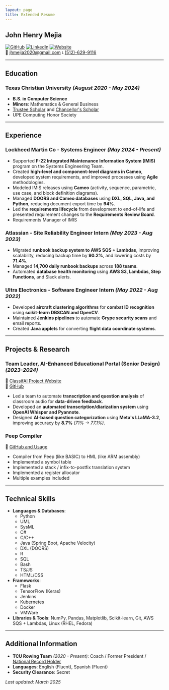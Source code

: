 ```yaml
---
layout: page
title: Extended Resume
---
```

## John Henry Mejia

[![GitHub](https://img.shields.io/badge/GitHub-jhmejia-181717?logo=github)](https://github.com/jhmejia)
[![LinkedIn](https://img.shields.io/badge/LinkedIn-JohnHenryMejia-0077B5?logo=linkedin)](https://linkedin.com/in/johnhenrymejia)
[![Website](https://img.shields.io/badge/Website-jhmejia.com-000000?logo=internet-explorer)](https://jhmejia.com)  
📧 [jhmejia2020@gmail.com](mailto:jhmejia2020@gmail.com) 
📞 [(512)-629-9116](tel:+15126299116)

---

## Education  
### **Texas Christian University** *(August 2020 - May 2024)*  
- **B.S. in Computer Science**
- **Minors**: Mathematics & General Business  
- [Trustee Scholar](https://admissions.tcu.edu/afford/scholarship-aid/index.php) and [Chancellor's Scholar](https://chancellor.tcu.edu/initiatives/chancellors-scholars-program/)
- UPE Computing Honor Society  

---

## Experience  
### **Lockheed Martin Co - Systems Engineer** *(May 2024 - Present)*  
- Supported **F-22 Integrated Maintenance Information System (IMIS)** program on the Systems Engineering Team.
- Created **high-level and component-level diagrams in Cameo**, developed system requirements, and improved processes using **Agile** methodologies.
- Modeled IMIS releases using **Cameo** (activity, sequence, parametric, use case, and block definition diagrams).
- Managed **DOORS and Cameo databases** using **DXL, SQL, Java, and Python**, reducing document export time by **94%**.
- Led the **requirements lifecycle** from development to end-of-life and presented requirement changes to the **Requirements Review Board**.
- Requirements Manager of IMIS

### **Atlassian - Site Reliability Engineer Intern** *(May 2023 - Aug 2023)*  
- Migrated **runbook backup system to AWS SQS + Lambdas**, improving scalability, reducing backup time by **90.2%**, and lowering costs by **71.4%**.
- Managed **14,700 daily runbook backups** across **188 teams**.
- Automated **database health monitoring** using **AWS S3, Lambdas, Step Functions**, and Slack alerts.

### **Ultra Electronics - Software Engineer Intern** *(May 2022 - Aug 2022)*  
- Developed **aircraft clustering algorithms** for **combat ID recognition** using **scikit-learn DBSCAN and OpenCV**.
- Maintained **Jenkins pipelines** to automate **Grype security scans** and email reports.
- Created **Java applets** for converting **flight data coordinate systems**.

---

## Projects & Research  
### **Team Leader, AI-Enhanced Educational Portal (Senior Design)** *(2023-2024)*  
🔗 [ClassifAI Project Website](https://classifai.tcu.edu/)  
🔗 [GitHub](https://github.com/TCU-ClassifAI/classifAI-engine)  
- Led a team to automate **transcription and question analysis** of classroom audio for **data-driven feedback**.
- Developed an **automated transcription/diarization system** using **OpenAI Whisper and Pyannote**.
- Designed **AI-based question categorization** using **Meta's LLaMA-3.2**, improving accuracy by **8.7%** *(71% → 77.1%)*.

### **Peep Compiler** 
🔗 [GitHub and Usage](https://github.com/jhmejia/peepcc-compiler)  
- Compiler from Peep (like BASIC) to HML (like ARM assembly) 
- Implemented a symbol table
- Implemented a stack / infix-to-postfix translation system
- Implemented a register allocator
- Multiple examples included


---

## Technical Skills  
- **Languages & Databases**:
  - Python
  - UML
  - SysML
  - C#
  - C/C++
  - Java (Spring Boot, Apache Velocity)
  - DXL (DOORS)
  - R
  - SQL
  - Bash
  - TS/JS
  - HTML/CSS  
- **Frameworks**:
  - Flask
  - TensorFlow (Keras)
  - Jenkins
  - Kubernetes
  - Docker
  - VMWare  
- **Libraries & Tools**: NumPy, Pandas, Matplotlib, Scikit-learn, Git, AWS SQS + Lambdas, Linux (RHEL, Fedora)  

---

## Additional Information  
- **TCU Rowing Team** *(2020 - Present)*: Coach / Former President / [National Record Holder](https://www.concept2.com/records?record_type=american&machine=slides&event=42195&gender=M&age_category=19&weight_class=L&language_variant=)
- **Languages**: English (Fluent), Spanish (Fluent)  
- **Security Clearance**: Secret  

_Last updated: March 2025_

